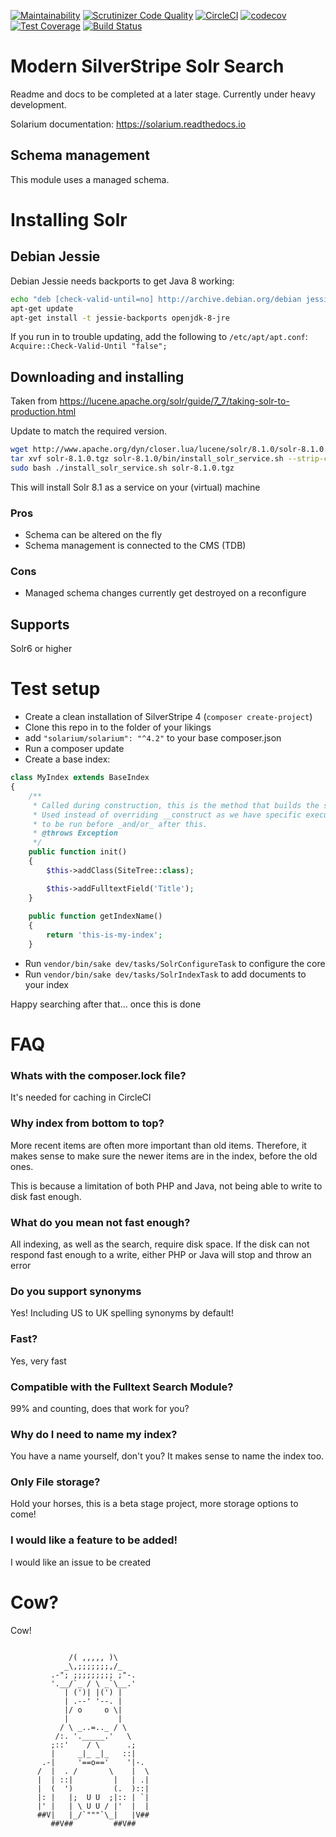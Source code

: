 [![Maintainability](https://api.codeclimate.com/v1/badges/55c8967ef25e37182e3d/maintainability)](https://codeclimate.com/github/Firesphere/silverstripe-solr-search/maintainability)
[![Scrutinizer Code Quality](https://scrutinizer-ci.com/g/Firesphere/silverstripe-solr-search/badges/quality-score.png?b=master)](https://scrutinizer-ci.com/g/Firesphere/silverstripe-solr-search/?branch=master)
[![CircleCI](https://circleci.com/gh/Firesphere/silverstripe-solr-search/tree/master.svg?style=svg)](https://circleci.com/gh/Firesphere/silverstripe-solr-search/tree/master)
[![codecov](https://codecov.io/gh/Firesphere/silverstripe-solr-search/branch/master/graph/badge.svg)](https://codecov.io/gh/Firesphere/silverstripe-solr-search)
[![Test Coverage](https://api.codeclimate.com/v1/badges/55c8967ef25e37182e3d/test_coverage)](https://codeclimate.com/github/Firesphere/silverstripe-solr-search/test_coverage)
[![Build Status](https://scrutinizer-ci.com/g/Firesphere/silverstripe-solr-search/badges/build.png?b=master)](https://scrutinizer-ci.com/g/Firesphere/silverstripe-solr-search/build-status/master)


# Modern SilverStripe Solr Search

Readme and docs to be completed at a later stage. Currently under heavy development.

Solarium documentation:
https://solarium.readthedocs.io

## Schema management

This module uses a managed schema.

# Installing Solr

## Debian Jessie

Debian Jessie needs backports to get Java 8 working:
```bash
echo "deb [check-valid-until=no] http://archive.debian.org/debian jessie-backports main" > /etc/apt/sources.list.d/jessie-backports.list
apt-get update
apt-get install -t jessie-backports openjdk-8-jre
```

If you run in to trouble updating, add the following to `/etc/apt/apt.conf`:
`Acquire::Check-Valid-Until "false";`


## Downloading and installing

Taken from https://lucene.apache.org/solr/guide/7_7/taking-solr-to-production.html

Update to match the required version.
```bash
wget http://www.apache.org/dyn/closer.lua/lucene/solr/8.1.0/solr-8.1.0.tgz # find your local URL manually
tar xvf solr-8.1.0.tgz solr-8.1.0/bin/install_solr_service.sh --strip-components=2
sudo bash ./install_solr_service.sh solr-8.1.0.tgz
```

This will install Solr 8.1 as a service on your (virtual) machine

### Pros

- Schema can be altered on the fly
- Schema management is connected to the CMS (TDB)

### Cons

- Managed schema changes currently get destroyed on a reconfigure

## Supports

Solr6 or higher

# Test setup

- Create a clean installation of SilverStripe 4 (`composer create-project`)
- Clone this repo in to the folder of your likings
- add `"solarium/solarium": "^4.2"` to your base composer.json
- Run a composer update
- Create a base index:
```php
class MyIndex extends BaseIndex
{
    /**
     * Called during construction, this is the method that builds the structure.
     * Used instead of overriding __construct as we have specific execution order - code that has
     * to be run before _and/or_ after this.
     * @throws Exception
     */
    public function init()
    {
        $this->addClass(SiteTree::class);

        $this->addFulltextField('Title');
    }
    
    public function getIndexName()
    {
        return 'this-is-my-index';
    }
```
- Run `vendor/bin/sake dev/tasks/SolrConfigureTask` to configure the core
- Run `vendor/bin/sake dev/tasks/SolrIndexTask` to add documents to your index

Happy searching after that... once this is done

# FAQ

### Whats with the composer.lock file?

It's needed for caching in CircleCI

### Why index from bottom to top?

More recent items are often more important than old items. Therefore, it makes sense to make sure
the newer items are in the index, before the old ones.

This is because a limitation of both PHP and Java, not being able to write to disk fast enough.

### What do you mean not fast enough?

All indexing, as well as the search, require disk space. If the disk can not respond fast enough to a write,
either PHP or Java will stop and throw an error

### Do you support synonyms

Yes! Including US to UK spelling synonyms by default!

### Fast?

Yes, very fast

### Compatible with the Fulltext Search Module?

99% and counting, does that work for you?

### Why do I need to name my index?

You have a name yourself, don't you? It makes sense to name the index too.

### Only File storage?

Hold your horses, this is a beta stage project, more storage options to come!

### I would like a feature to be added!

I would like an issue to be created

# Cow?

Cow!

```

             /( ,,,,, )\
            _\,;;;;;;;,/_
         .-"; ;;;;;;;;; ;"-.
         '.__/`_ / \ _`\__.'
            | (')| |(') |
            | .--' '--. |
            |/ o     o \|
            |           |
           / \ _..=.._ / \
          /:. '._____.'   \
         ;::'    / \      .;
         |     _|_ _|_   ::|
       .-|     '==o=='    '|-.
      /  |  . /       \    |  \
      |  | ::|         |   | .|
      |  (  ')         (.  )::|
      |: |   |;  U U  ;|:: | `|
      |' |   | \ U U / |'  |  |
      ##V|   |_/`"""`\_|   |V##
         ##V##         ##V##
```
